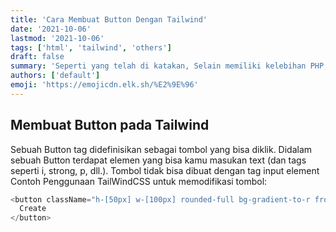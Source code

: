 ```yaml
---
title: 'Cara Membuat Button Dengan Tailwind'
date: '2021-10-06'
lastmod: '2021-10-06'
tags: ['html', 'tailwind', 'others']
draft: false
summary: 'Seperti yang telah di katakan, Selain memiliki kelebihan PHP, PHP juga memiliki beberapa kekurangan.'
authors: ['default']
emoji: 'https://emojicdn.elk.sh/%E2%9E%96'
---
```


## Membuat Button pada Tailwind

Sebuah Button tag didefinisikan sebagai tombol yang bisa diklik.
Didalam sebuah Button terdapat elemen yang bisa kamu masukan text (dan tags seperti i, strong, p, dll.).
Tombol tidak bisa dibuat dengan tag input element
Contoh Penggunaan TailWindCSS untuk memodifikasi tombol:

```javascript
<button className="h-[50px] w-[100px] rounded-full bg-gradient-to-r from-pink-500 via-purple-500 to-blue-500 text-white font-extrabold">
  Create
</button>
```
